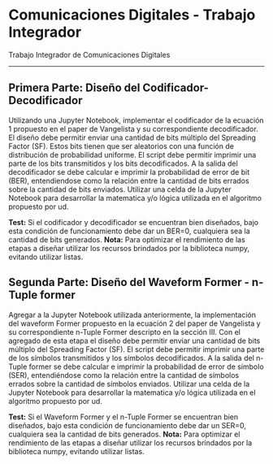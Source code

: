 # Comunicaciones Digitales - Trabajo Integrador
Trabajo Integrador de Comunicaciones Digitales

---

## Primera Parte: Diseño del Codificador-Decodificador
Utilizando una Jupyter Notebook, implementar el codificador de la ecuación 1 propuesto en el paper de Vangelista y su correspondiente decodificador. El diseño debe permitir enviar una cantidad de bits múltiplo del Spreading Factor (SF). Estos bits tienen que ser aleatorios con una función de distribución de probabilidad uniforme. El script debe permitir imprimir una parte de los bits transmitidos y los bits decodificados. A la salida del decodificador se debe calcular e imprimir la probabilidad de error de bit (BER), entendiendose como la relación entre la cantidad de bits errados sobre la cantidad de bits enviados. Utilizar una celda de la Jupyter Notebook para desarrollar la matematica y/o lógica utilizada en el algoritmo propuesto por ud. 

**Test:** Si el codificador y decodificador se encuentran bien diseñados, bajo esta condición de funcionamiento debe dar un BER=0, cualquiera sea la cantidad de bits generados. **Nota:** Para optimizar el rendimiento de las etapas a diseñar utilizar los recursos brindados por la biblioteca numpy, evitando utilizar listas.

## Segunda Parte: Diseño del Waveform Former - n-Tuple former

Agregar a la Jupyter Notebook utilizada anteriormente, la implementación del waveform Former propuesto en la ecuación 2 del paper de Vangelista y su correspondiente n-Tuple Former descripto en la sección III. Con el agregado de esta etapa el diseño debe permitir enviar una cantidad de bits múltiplo del Spreading Factor (SF). El script debe permitir imprimir una parte de los símbolos transmitidos y los símbolos decodificados. A la salida del n-Tuple former se debe calcular e imprimir la probabilidad de error de símbolo (SER), entendiéndose como la relación entre la cantidad de símbolos errados sobre la cantidad de símbolos enviados. Utilizar una celda de la Jupyter Notebook para desarrollar la matematica y/o lógica utilizada en el algoritmo propuesto por ud.

**Test:** Si el Waveform Former y el n-Tuple Former se encuentran bien diseñados, bajo esta condición de funcionamiento debe dar un SER=0, cualquiera sea la cantidad de bits generados. **Nota:** Para optimizar el rendimiento de las etapas a diseñar utilizar los recursos brindados por la biblioteca numpy, evitando utilizar listas.

